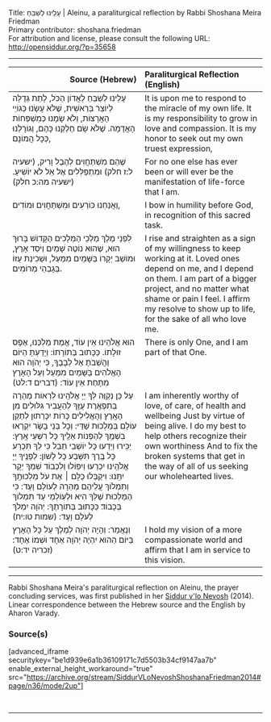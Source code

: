<html>
<head></head>
<body>
Title: עָלֵינוּ לְשַׁבֵּחַ | Aleinu, a paraliturgical reflection by Rabbi Shoshana Meira Friedman<br />
Primary contributor: shoshana.friedman<br />
For attribution and license, please consult the following URL: <a href="http://opensiddur.org/?p=35658">http://opensiddur.org/?p=35658</a>
<p />
<hr />

<table style="margin-left: auto;margin-right: auto;" class="draggable">
<thead><tr><th id="x" style="text-align: right;">Source (Hebrew)</th><th style="text-align: left;">Paraliturgical Reflection (English)</th></tr></thead>
<tbody>
<tr><td style="vertical-align:top;">
<div class="liturgy"><span lang="he">
עָלֵינוּ לְשַׁבֵּחַ לַאֲדוֹן הַכֹּל, לָתֵת גְּדֻלָּה לְיוֹצֵר בְּרֵאשִׁית, 
שֶׁלֹּא עָשָׂנוּ כְּגוֹיֵי הָאֲרָצוֹת, וְלֹא שָׂמָנוּ כְּמִשְׁפְּחוֹת הָאֲדָמָה. 
שֶׁלֹּא שָׂם חֶלְקֵנוּ כָּהֶם, וְגוֹרָלֵנוּ כְּכָל הֲמוֹנָם, 
</span></div></td>
 
<td style="vertical-align:top;">
<div class="english">
It is upon me to respond to the miracle of my own life.
It is my responsibility to grow in love and compassion.
It is my honor to seek out my own truest expression,
</div></td></tr>


<tr><td style="vertical-align:top;">
<div class="liturgy"><span lang="he">
שֶׁהֵם מִשְׁתַּחֲוִים לְהֶבֶל וָרִיק, <span class="citation">(ישעיה ל:ז חלק)</span>
 וּמִתְפַּלְּלִים אֶל אֵל לֹא יוֹשִׁיעַ. <span class="citation">(ישעיה מה:כ חלק)</span>
</span></div></td>
 
<td style="vertical-align:top;">
<div class="english">
For no one else has ever been or will ever be 
the manifestation of life-force that I am.
</div></td></tr>


<tr><td style="vertical-align:top;">
<div class="liturgy"><span lang="he">
וַאֲנַחְנוּ כּוֹרְעִים וּמִשְׁתַּחֲוִים וּמוֹדִים, 
</span></div></td>
 
<td style="vertical-align:top;">
<div class="english">
I bow in humility before God, 
in recognition of this sacred task.
</div></td></tr>


<tr><td style="vertical-align:top;">
<div class="liturgy"><span lang="he">
לִפְנֵי מֶלֶךְ מַלְכֵי הַמְּלָכִים הַקָּדוֹשׁ בָּרוּךְ הוּא, 
שֶׁהוּא נוֹטֶה שָׁמַיִם וְיֹסֵד אָרֶץ, 
וּמוֹשַׁב יְקָרוֹ בַּשָּׁמַיִם מִמַּעַל, 
וּשְׁכִינַת עֻזּוֹ בְּגָבְהֵי מְרוֹמִים. 
</span></div></td>
 
<td style="vertical-align:top;">
<div class="english">
I rise and straighten as a sign of my willingness to keep working at it.
Loved ones depend on me, and I depend on them.
I am part of a bigger project, 
and no matter what shame or pain I feel.
I affirm my resolve to show up to life, 
for the sake of all who love me.
</div></td></tr>


<tr><td style="vertical-align:top;">
<div class="liturgy"><span lang="he">
הוּא אֱלֹהֵינוּ אֵין עוֹד, אֱמֶת מַלְכֵּנוּ, אֶפֶס זוּלָתוֹ. 
כַּכָּתוּב בְּתוֹרָתוֹ: וְיָדַעְתָּ הַיּוֹם וַהֲשֵׁבֹתָ אֶל לְבָבֶךָ, 
כִּי יְהֹוָה הוּא הָאֱלֹהִים בַּשָּׁמַיִם מִמַּעַל וְעַל הָאָרֶץ מִתָּחַת אֵין עוֹד: <span class="citation">(דברים ד:לט)</span>
</span></div></td>
 
<td style="vertical-align:top;">
<div class="english">
There is only One, and I am part of that One.
</div></td></tr>


<tr><td style="vertical-align:top;">
<div class="liturgy"><span lang="he">
עַל כֵּן נְקַוֶּה לְּךָ יְיָ אֱלֹהֵֽינוּ לִרְאוֹת מְהֵרָה בְּתִפְאֶֽרֶת עֻזֶּֽךָ 
לְהַעֲבִיר גִּלּוּלִים מִן הָאָֽרֶץ 
וְהָאֱלִילִים כָּרוֹת יִכָּרֵתוּן
 לְתַקֵּן עוֹלָם בְּמַלְכוּת שַׁדַּי:‏
 וְכׇל בְּנֵי בָשָׂר יִקְרְאוּ בִשְׁמֶֽךָ לְהַפְנוֹת אֵלֶֽיךָ כָּל רִשְׁעֵי אָֽרֶץ:‏
 יַכִּֽירוּ וְיֵדְעוּ כָּל יוֹשְׁבֵי תֵבֵל כִּי לְךָ תִּכְרַע כָּל בֶּֽרֶךְ 
תִּשָּׁבַע כָּל לָשׁוֹן:‏
 לְפָנֶֽיךָ יְיָ אֱלֹהֵֽינוּ יִכְרְעוּ וְיִפּֽוֹלוּ וְלִכְבוֹד שִׁמְךָ יְקָר יִתֵּֽנוּ:‏
 וִיקַבְּלוּ כֻלָּם ׀ אֶת עֹל מַלְכוּתֶֽךָ וְתִמְלוֹךְ עֲלֵיהֶם מְהֵרָה לְעוֹלָם וָעֶד:‏
 כִּי הַמַּלְכוּת שֶׁלְּךָ הִיא וּלְעֽוֹלְמֵי עַד תִּמְלוֹךְ בְּכָבוֹד׃‏
כַּכָּתוּב בְּתוֹרָתֶךָ: יְהֹוָה יִמְלֹךְ לְעֹלָם וָעֶד: <span class="citation">(שמות טו:יח)</span>
</span></div></td>
 
<td style="vertical-align:top;">
<div class="english">
I am inherently worthy of love, of care, of health and wellbeing
Just by virtue of being alive.
I do my best to help others recognize their own worthiness
And to fix the broken systems that get in the way
of all of us seeking our wholehearted lives.
</div></td></tr>


<tr><td style="vertical-align:top;">
<div class="liturgy"><span lang="he">
וְנֶאֱמַר: וְהָיָה יְהֹוָה לְמֶלֶךְ  עַל כָּל הָאָרֶץ 
 בַּיּוֹם הַהוּא יִהְיֶה יְהֹוָה אֶחָד  וּשְׁמוֹ אֶחָד: <span class="citation">(זכריה יד:ט)</span>
</span></div></td>
 
<td style="vertical-align:top;">
<div class="english">
I hold my vision of a more compassionate world
and affirm that I am in service to this vision.
</div></td></tr>
</tbody></table>

<hr />

Rabbi Shoshana Meira's paraliturgical reflection on Aleinu, the prayer concluding services, was first published in her <a href="/?p=9556">Siddur v'lo Nevosh</a> (2014). Linear correspondence between the Hebrew source and the English by Aharon Varady.

<h3>Source(s)</h3>

[advanced_iframe securitykey="be1d939e6a1b36109171c7d5503b34cf9147aa7b" enable_external_height_workaround="true" src="https://archive.org/stream/SiddurVLoNevoshShoshanaFriedman2014#page/n36/mode/2up"]

&nbsp;

<hr />

&nbsp;
</body>
</html>